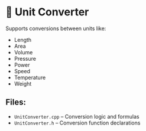 # 📏 Unit Converter

Supports conversions between units like:
- Length
- Area
- Volume
- Pressure
- Power
- Speed
- Temperature
- Weight

## Files:
- `UnitConverter.cpp` – Conversion logic and formulas
- `UnitConverter.h` – Conversion function declarations
